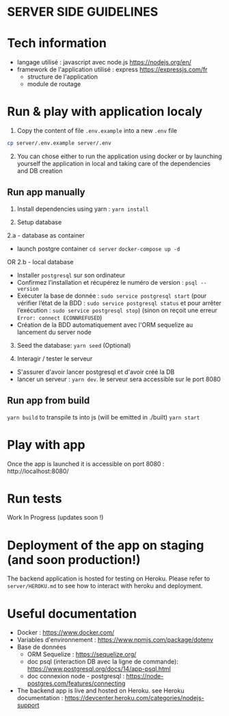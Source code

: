 # SERVER SIDE GUIDELINES

# Tech information

- langage utilisé : javascript avec node.js https://nodejs.org/en/
- framework de l'application utilisé : express https://expressjs.com/fr
  - structure de l'application
  - module de routage

# Run & play with application localy

1. Copy the content of file `.env.example` into a new `.env` file

```sh
cp server/.env.example server/.env
```

2. You can chose either to run the application using docker or by launching yourself the application in local and taking care of the dependencies and DB creation

## Run app manually

1. Install dependencies using yarn : `yarn install`

2. Setup database

2.a - database as container

- launch postgre container
  `cd server`
  `docker-compose up -d`

OR 2.b - local database

- Installer `postgresql` sur son ordinateur
- Confirmez l’installation et récupérez le numéro de version : `psql --version`
- Exécuter la base de donnée : `sudo service postgresql start` (pour vérifier l’état de la BDD : `sudo service postgresql status` et pour arrêter l’exécution : `sudo service postgresql stop`) (sinon on reçoit une erreur `Error: connect ECONNREFUSED`)
- Création de la BDD automatiquement avec l'ORM sequelize au lancement du server node

3. Seed the database: `yarn seed` (Optional)

4. Interagir / tester le serveur

- S'assurer d'avoir lancer postgresql et d'avoir créé la DB
- lancer un serveur : `yarn dev`. le serveur sera accessible sur le port 8080

## Run app from build

`yarn build` to transpile ts into js (will be emitted in ./built)
`yarn start`

# Play with app

Once the app is launched it is accessible on port 8080 : http://localhost:8080/

# Run tests

Work In Progress (updates soon !)

# Deployment of the app on staging (and soon production!)

The backend application is hosted for testing on Heroku. Please refer to `server/HEROKU.md` to see how to interact with heroku and deployment.

# Useful documentation

- Docker : https://www.docker.com/
- Variables d'environnement : https://www.npmjs.com/package/dotenv
- Base de données
  - ORM Sequelize : https://sequelize.org/
  - doc psql (interaction DB avec la ligne de commande): https://www.postgresql.org/docs/14/app-psql.html
  - doc connexion node - postgresql : https://node-postgres.com/features/connecting
- The backend app is live and hosted on Heroku. see Heroku documentation : https://devcenter.heroku.com/categories/nodejs-support
